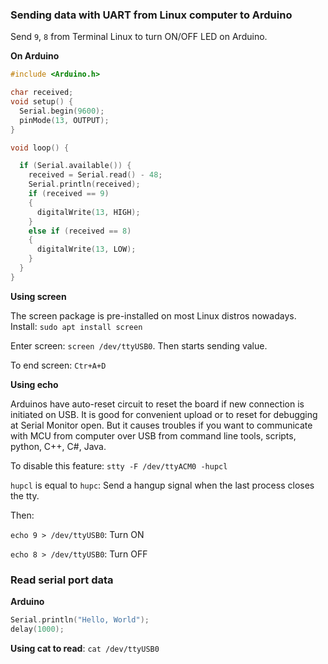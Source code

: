 ### Sending data with UART from Linux computer to Arduino

Send ``9``, ``8`` from Terminal Linux to turn ON/OFF LED on Arduino.

**On Arduino**

```c
#include <Arduino.h>

char received;
void setup() {
  Serial.begin(9600);
  pinMode(13, OUTPUT);
}

void loop() {

  if (Serial.available()) {
    received = Serial.read() - 48;
    Serial.println(received);
    if (received == 9)
    {
      digitalWrite(13, HIGH);
    }
    else if (received == 8)
    {
      digitalWrite(13, LOW);
    }
  }
}
```

**Using screen**

The screen package is pre-installed on most Linux distros nowadays. Install: ``sudo apt install screen``

Enter screen: ``screen /dev/ttyUSB0``. Then starts sending value.

To end screen: ``Ctr+A+D``

**Using echo**

Arduinos have auto-reset circuit to reset the board if new connection is initiated on USB. It is good for convenient upload or to reset for debugging at Serial Monitor open. But it causes troubles if you want to communicate with MCU from computer over USB from command line tools, scripts, python, C++, C#, Java.

To disable this feature: ``stty -F /dev/ttyACM0 -hupcl``

``hupcl`` is equal to ``hupc``: Send a hangup signal when the last process closes the tty.

Then:

``echo 9 > /dev/ttyUSB0``: Turn ON

``echo 8 > /dev/ttyUSB0``: Turn OFF

### Read serial port data

**Arduino**

```c
Serial.println("Hello, World");
delay(1000);
```

**Using cat to read**: ``cat /dev/ttyUSB0``
